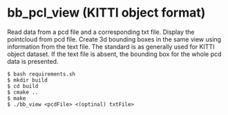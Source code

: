 # bb_pcl_view (KITTI object format)
Read data from a pcd file and a corresponding txt file.
Display the pointcloud from pcd file.
Create 3d bounding boxes in the same view using information from the text file.
The standard is as generally used for KITTI object dataset.
If the text file is absent, the bounding box for the whole pcd data is presented.

```
$ bash requirements.sh
$ mkdir build
$ cd build
$ cmake ..
$ make
$ ./bb_view <pcdFile> <(optinal) txtFile>
```
